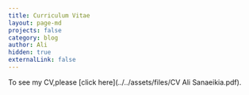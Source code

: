 ```yaml
---
title: Curriculum Vitae
layout: page-md
projects: false
category: blog
author: Ali
hidden: true
externalLink: false
---
```


To see my CV,please [click here](../../assets/files/CV Ali Sanaeikia.pdf).

